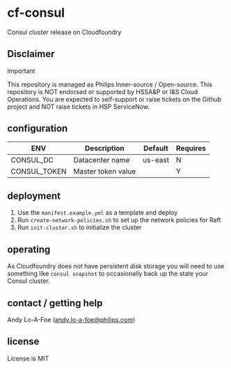 # cf-consul

Consul cluster release on Cloudfoundry

## Disclaimer

> [!Important]
> This repository is managed as Philips Inner-source / Open-source.
> This repository is NOT endorsed or supported by HSSA&P or I&S Cloud Operations. 
> You are expected to self-support or raise tickets on the Github project and NOT raise tickets in HSP ServiceNow. 

## configuration

| ENV | Description | Default | Requires |
|-----|-------------|---------|----------|
| CONSUL\_DC | Datacenter name | us-east | N |
| CONSUL\_TOKEN | Master token value | | Y |

## deployment

1. Use the `manifest.example.yml` as a template and deploy
2. Run `create-network-policies.sh` to set up the network policies for Raft
3. Run `init-cluster.sh` to initialize the cluster

## operating

As Cloudfoundry does not have persistent disk storage you will need
to use something like `consul snapshot` to occasionally back up the
state your Consul cluster.

## contact / getting help

Andy Lo-A-Foe (<andy.lo-a-foe@philips.com>)

## license
License is MIT
